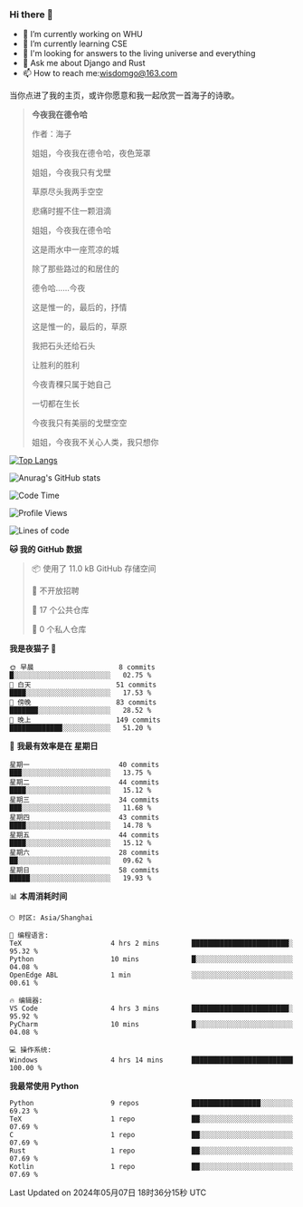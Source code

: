 ### Hi there 👋



- 🔭 I’m currently working on WHU
- 🌱 I’m currently learning CSE
- 🤔 I'm looking for answers to the living universe and everything
- 💬 Ask me about Django and Rust
- 📫 How to reach me:wisdomgo@163.com

当你点进了我的主页，或许你愿意和我一起欣赏一首海子的诗歌。

>**今夜我在德令哈**
>
>作者：海子
>
>姐姐，今夜我在德令哈，夜色笼罩
>
>姐姐，今夜我只有戈壁
>
>草原尽头我两手空空
>
>悲痛时握不住一颗泪滴
>
>姐姐，今夜我在德令哈
>
>这是雨水中一座荒凉的城
>
>除了那些路过的和居住的
>
>德令哈......今夜
>
>这是惟一的，最后的，抒情
>
>这是惟一的，最后的，草原
>
>我把石头还给石头
>
>让胜利的胜利
>
>今夜青稞只属于她自己
>
>一切都在生长
>
>今夜我只有美丽的戈壁空空
>
>姐姐，今夜我不关心人类，我只想你



[![Top Langs](https://github-readme-stats.vercel.app/api/top-langs/?username=wisdomgo&theme=onedark)](https://github.com/anuraghazra/github-readme-stats)

![Anurag's GitHub stats](https://github-readme-stats.vercel.app/api?username=wisdomgo&hide=contribs,stars&theme=synthwave)

<!--START_SECTION:waka-->
![Code Time](http://img.shields.io/badge/Code%20Time-157%20hrs%2016%20mins-blue)

![Profile Views](http://img.shields.io/badge/%E4%B8%AA%E4%BA%BA%E8%B5%84%E6%96%99%E8%A7%82%E7%9C%8B%E6%AC%A1%E6%95%B0-5-blue)

![Lines of code](https://img.shields.io/badge/%E4%BB%8E%E3%80%8CHello%20World%E3%80%8D%E8%B5%B7%E6%88%91%E5%B7%B2%E7%BB%8F%E5%86%99%E4%BA%86-46.7%20thousand%20%E8%A1%8C%E4%BB%A3%E7%A0%81-blue)

**🐱 我的 GitHub 数据** 

> 📦  使用了 11.0 kB GitHub 存储空间 
 > 
> 🚫 不开放招聘
 > 
> 📜 17 个公共仓库 
 > 
> 🔑 0 个私人仓库 
 > 
**我是夜猫子 🦉** 

```text
🌞 早晨                     8 commits           █░░░░░░░░░░░░░░░░░░░░░░░░   02.75 % 
🌆 白天                     51 commits          ████░░░░░░░░░░░░░░░░░░░░░   17.53 % 
🌃 傍晚                     83 commits          ███████░░░░░░░░░░░░░░░░░░   28.52 % 
🌙 晚上                     149 commits         █████████████░░░░░░░░░░░░   51.20 % 
```
📅 **我最有效率是在 星期日** 

```text
星期一                      40 commits          ███░░░░░░░░░░░░░░░░░░░░░░   13.75 % 
星期二                      44 commits          ████░░░░░░░░░░░░░░░░░░░░░   15.12 % 
星期三                      34 commits          ███░░░░░░░░░░░░░░░░░░░░░░   11.68 % 
星期四                      43 commits          ████░░░░░░░░░░░░░░░░░░░░░   14.78 % 
星期五                      44 commits          ████░░░░░░░░░░░░░░░░░░░░░   15.12 % 
星期六                      28 commits          ██░░░░░░░░░░░░░░░░░░░░░░░   09.62 % 
星期日                      58 commits          █████░░░░░░░░░░░░░░░░░░░░   19.93 % 
```


📊 **本周消耗时间** 

```text
🕑︎ 时区: Asia/Shanghai

💬 编程语言: 
TeX                      4 hrs 2 mins        ████████████████████████░   95.32 % 
Python                   10 mins             █░░░░░░░░░░░░░░░░░░░░░░░░   04.08 % 
OpenEdge ABL             1 min               ░░░░░░░░░░░░░░░░░░░░░░░░░   00.61 % 

🔥 编辑器: 
VS Code                  4 hrs 3 mins        ████████████████████████░   95.92 % 
PyCharm                  10 mins             █░░░░░░░░░░░░░░░░░░░░░░░░   04.08 % 

💻 操作系统: 
Windows                  4 hrs 14 mins       █████████████████████████   100.00 % 
```

**我最常使用 Python** 

```text
Python                   9 repos             █████████████████░░░░░░░░   69.23 % 
TeX                      1 repo              ██░░░░░░░░░░░░░░░░░░░░░░░   07.69 % 
C                        1 repo              ██░░░░░░░░░░░░░░░░░░░░░░░   07.69 % 
Rust                     1 repo              ██░░░░░░░░░░░░░░░░░░░░░░░   07.69 % 
Kotlin                   1 repo              ██░░░░░░░░░░░░░░░░░░░░░░░   07.69 % 
```




 Last Updated on 2024年05月07日 18时36分15秒 UTC
<!--END_SECTION:waka-->
